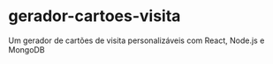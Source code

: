 # gerador-cartoes-visita
Um gerador de cartões de visita personalizáveis com React, Node.js e MongoDB
